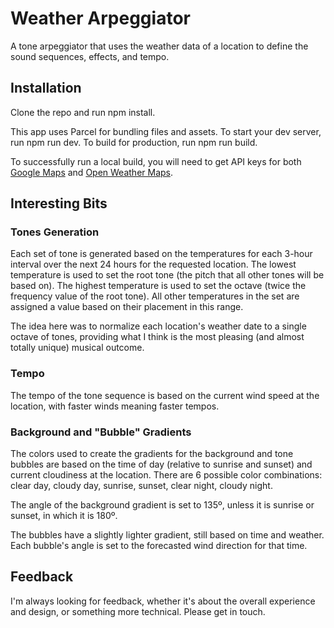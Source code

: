 # Weather Arpeggiator

A tone arpeggiator that uses the weather data of a location to define the sound sequences, effects, and tempo.

## Installation

Clone the repo and run npm install.

This app uses Parcel for bundling files and assets. To start your dev server, run npm run dev. To build for production, run npm run build.

To successfully run a local build, you will need to get API keys for both [Google Maps](https://developers.google.com/maps/documentation) and [Open Weather Maps](https://openweathermap.org/).

## Interesting Bits

### Tones Generation

Each set of tone is generated based on the temperatures for each 3-hour interval over the next 24 hours for the requested location. The lowest temperature is used to set the root tone (the pitch that all other tones will be based on). The highest temperature is used to set the octave (twice the frequency value of the root tone). All other temperatures in the set are assigned a value based on their placement in this range.

The idea here was to normalize each location's weather date to a single octave of tones, providing what I think is the most pleasing (and almost totally unique) musical outcome.

### Tempo

The tempo of the tone sequence is based on the current wind speed at the location, with faster winds meaning faster tempos.

### Background and "Bubble" Gradients

The colors used to create the gradients for the background and tone bubbles are based on the time of day (relative to sunrise and sunset) and current cloudiness at the location. There are 6 possible color combinations: clear day, cloudy day, sunrise, sunset, clear night, cloudy night.

The angle of the background gradient is set to 135º, unless it is sunrise or sunset, in which it is 180º.

The bubbles have a slightly lighter gradient, still based on time and weather. Each bubble's angle is set to the forecasted wind direction for that time.

## Feedback

I'm always looking for feedback, whether it's about the overall experience and design, or something more technical. Please get in touch.
